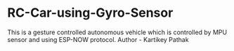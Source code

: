 # RC-Car-using-Gyro-Sensor
This is a gesture controlled autonomous vehicle which is controlled by MPU sensor and using ESP-NOW protocol.
Author - Kartikey Pathak
